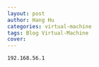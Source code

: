 ```yaml
---
layout: post
author: Hang Hu
categories: virtual-machine
tags: Blog Virtual-Machine 
cover: 
---
```


```
192.168.56.1
``` 
